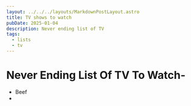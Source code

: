 ```yaml
---
layout: ../../../layouts/MarkdownPostLayout.astro
title: TV shows to watch
pubDate: 2025-01-04
description: Never ending list of TV
tags:
  - lists
  - tv
---
```

# Never Ending List Of TV To Watch-

- Beef
- 

